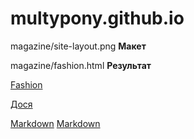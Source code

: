 # multypony.github.io
magazine/site-layout.png **Макет**


magazine/fashion.html **Результат**

[Fashion](https://multypony.github.io/magazine/fashion.html)

[Дося](https://multypony.github.io/dosya/dosya.html)






<a href="https://guides.github.com/features/mastering-markdown/" target="_blank">Markdown</a>
[Markdown](https://guides.github.com/features/mastering-markdown/)

